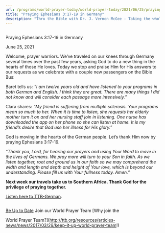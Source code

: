 ```yaml
---
url: /programs/world-prayer-today/world-prayer-today/2021/06/25/praying-ephesians-3-17-19-in-germany
title: "Praying Ephesians 3:17-19 in Germany"
description: "Thru the Bible with Dr. J. Vernon McGee - Taking the whole Word to the whole world"
---
```







## 
 Praying Ephesians 3:17-19 in Germany


June 25, 2021




Welcome, prayer warriors. We’ve traveled on our knees through Germany several times over the past few years, asking God to do a new thing in the hearts of those He loves. Today we stop and praise Him for His answers to our requests as we celebrate with a couple new passengers on the Bible Bus:

Baret tells us: *“I am twelve years old and have listened to your programs in both German and English. I think they are great. There are many things I did not know and will consider each passage more intensively.”*

Clara shares: *“My friend is suffering from multiple sclerosis. Your programs mean so much to her. When it is time to listen, she requests her elderly mother turn it on and her nursing staff join in listening. One nurse has downloaded the app on her phone so she can listen at home. It is my friend’s desire that God use her illness for His glory.”*

God is moving in the hearts of the German people. Let’s thank Him now by praying Ephesians 3:17-19.

*“Thank you, Lord, for hearing our prayers and using Your Word to move in the lives of Germans. We pray more will turn to your Son in faith. As we listen together, root and ground us in our faith so we may* *comprehend the width and length and depth and height of Your love, which is beyond our understanding. Please fill us with Your fullness today. Amen.”*

**Next week our travels take us to Southern Africa. Thank God for the privilege of praying together.**

[Listen here to TTB-German](https://ttb.twr.org/home/day,303/language,DEU). 







## 




[Be Up to Date](http://feeds.feedburner.com/WorldPrayerToday "World Prayer Today RSS Feed")
Join our World Prayer Team
[Why join the  

World Prayer Team?](http://ttb.org/resources/articles-news/news/2017/03/26/keep-it-up-world-prayer-team!)




